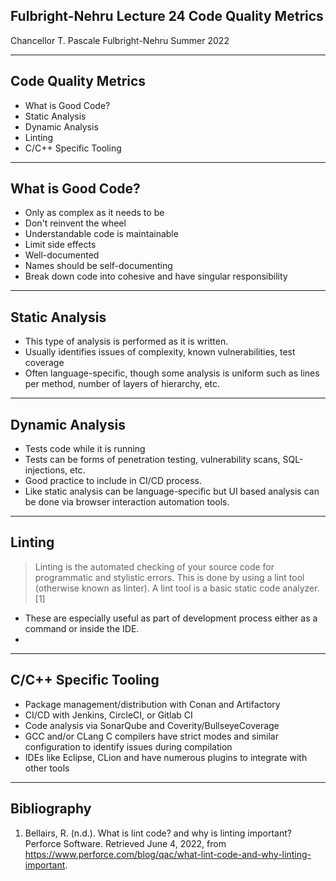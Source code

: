 ## Fulbright-Nehru Lecture 24 Code Quality Metrics

Chancellor T. Pascale
Fulbright-Nehru
Summer 2022

-------------------------------
## Code Quality Metrics

- What is Good Code?
- Static Analysis
- Dynamic Analysis
- Linting
- C/C++ Specific Tooling

-------------------------------
## What is Good Code?

- Only as complex as it needs to be
- Don't reinvent the wheel
- Understandable code is maintainable
- Limit side effects
- Well-documented
- Names should be self-documenting
- Break down code into cohesive and have singular responsibility

-------------------------------
## Static Analysis

- This type of analysis is performed as it is written.
- Usually identifies issues of complexity, known vulnerabilities, test coverage
- Often language-specific, though some analysis is uniform such as lines per method, number of layers of hierarchy, etc.

-------------------------------
## Dynamic Analysis

- Tests code while it is running
- Tests can be forms of penetration testing, vulnerability scans, SQL-injections, etc.
- Good practice to include in CI/CD process.
- Like static analysis can be language-specific but UI based analysis can be done via browser interaction automation tools.

-------------------------------
## Linting

>Linting is the automated checking of your source code for programmatic and stylistic errors. This is done by using a lint tool (otherwise known as linter). A lint tool is a basic static code analyzer. [1]

- These are especially useful as part of development process either as a command or inside the IDE.
- 

-------------------------------
## C/C++ Specific Tooling

- Package management/distribution with Conan and Artifactory
- CI/CD with Jenkins, CircleCI, or Gitlab CI
- Code analysis via SonarQube and Coverity/BullseyeCoverage
- GCC and/or CLang C compilers have strict modes and similar configuration to identify issues during compilation
- IDEs like Eclipse, CLion and have numerous plugins to integrate with other tools

-------------------------------
## Bibliography

1. Bellairs, R. (n.d.). What is lint code? and why is linting important? Perforce Software. Retrieved June 4, 2022, from https://www.perforce.com/blog/qac/what-lint-code-and-why-linting-important.